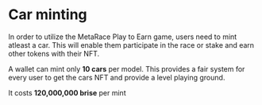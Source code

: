 # Car minting

In order to utilize the MetaRace Play to Earn game, users need to mint atleast a car. This will enable them participate in the race or stake and earn other tokens with their NFT.

A wallet can mint only **10 cars** per model. This provides a fair system for every user to get the cars NFT and provide a level playing ground.&#x20;

It costs **120,000,000 brise** per mint
